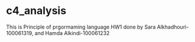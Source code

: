 # c4_analysis

This is Principle of prgormaming language HW1
done by Sara Alkhadhouri-100061319, and Hamda Alkindi-100061232
